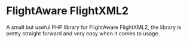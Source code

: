 # FlightAware FlightXML2
A small but useful PHP library for FlightAware FlightXML2, the library is pretty straight forward and very easy when it comes to usage.
